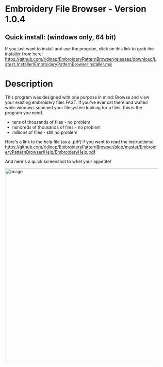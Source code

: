 # Embroidery File Browser - Version 1.0.4


## Quick install: (windows only, 64 bit)
If you just want to install and use the program, click on this link to grab the installer from here: https://github.com/rjdinap/EmbroideryPatternBrowser/releases/download/Latest_Installer/EmbroideryPatternBrowserInstaller.msi


# Description
This program was designed with one purpose in mind: Browse and view your existing embroidery files FAST. If you've ever sat there and waited while windows scanned your filesystem looking for a files, this is the program you need.
- tens of thousands of files - no problem
- hundreds of thousands of files - no problem
- millions of files - still no problem

Here's a link to the help file (as a .pdf) if you want to read the instructions: https://github.com/rjdinap/EmbroideryPatternBrowser/blob/master/EmbroideryPatternBrowser/Help/EmbroideryHelp.pdf

And here's a quick screenshot to whet your appetite!

<img width="1356" height="640" alt="image" src="https://github.com/user-attachments/assets/1c7e7b80-33e9-4010-a704-29ed15bb728a" />

